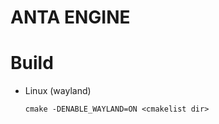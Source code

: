 # ANTA ENGINE

# Build
- Linux (wayland)
    ```
    cmake -DENABLE_WAYLAND=ON <cmakelist dir>
    ```
